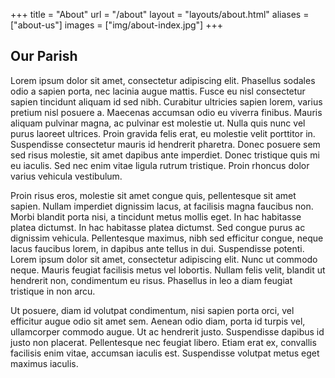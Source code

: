 +++
title = "About"
url = "/about"
layout = "layouts/about.html"
aliases = ["about-us"]
images = ["img/about-index.jpg"]
+++

## Our Parish
Lorem ipsum dolor sit amet, consectetur adipiscing elit. Phasellus sodales odio a sapien porta, nec lacinia augue mattis. Fusce eu nisl consectetur sapien tincidunt aliquam id sed nibh. Curabitur ultricies sapien lorem, varius pretium nisl posuere a. Maecenas accumsan odio eu viverra finibus. Mauris aliquam pulvinar magna, ac pulvinar est molestie ut. Nulla quis nunc vel purus laoreet ultrices. Proin gravida felis erat, eu molestie velit porttitor in. Suspendisse consectetur mauris id hendrerit pharetra. Donec posuere sem sed risus molestie, sit amet dapibus ante imperdiet. Donec tristique quis mi eu iaculis. Sed nec enim vitae ligula rutrum tristique. Proin rhoncus dolor varius vehicula vestibulum.

Proin risus eros, molestie sit amet congue quis, pellentesque sit amet sapien. Nullam imperdiet dignissim lacus, at facilisis magna faucibus non. Morbi blandit porta nisi, a tincidunt metus mollis eget. In hac habitasse platea dictumst. In hac habitasse platea dictumst. Sed congue purus ac dignissim vehicula. Pellentesque maximus, nibh sed efficitur congue, neque lacus faucibus lorem, in dapibus ante tellus in dui. Suspendisse potenti. Lorem ipsum dolor sit amet, consectetur adipiscing elit. Nunc ut commodo neque. Mauris feugiat facilisis metus vel lobortis. Nullam felis velit, blandit ut hendrerit non, condimentum eu risus. Phasellus in leo a diam feugiat tristique in non arcu.

Ut posuere, diam id volutpat condimentum, nisi sapien porta orci, vel efficitur augue odio sit amet sem. Aenean odio diam, porta id turpis vel, ullamcorper commodo augue. Ut ac hendrerit justo. Suspendisse dapibus id justo non placerat. Pellentesque nec feugiat libero. Etiam erat ex, convallis facilisis enim vitae, accumsan iaculis est. Suspendisse volutpat metus eget maximus iaculis.
